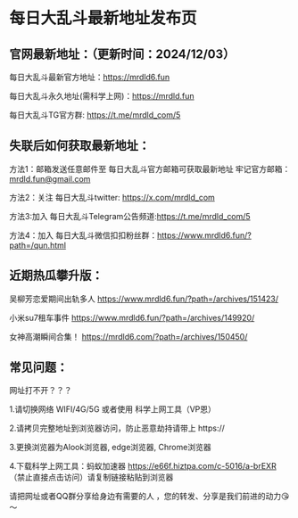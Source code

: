 # 每日大乱斗最新地址发布页

官网最新地址：（更新时间：2024/12/03）
-
 每日大乱斗最新官方地址：https://mrdld6.fun

 每日大乱斗永久地址(需科学上网)：https://mrdld.fun

 每日大乱斗TG官方群: https://t.me/mrdld_com/5

失联后如何获取最新地址：
-
方法1：邮箱发送任意邮件至 每日大乱斗官方邮箱可获取最新地址
牢记官方邮箱：mrdld.fun@gmail.com

方法2：关注 每日大乱斗twitter:  https://x.com/mrdld_com

方法3:加入 每日大乱斗Telegram公告频道:https://t.me/mrdld_com/5

方法4：加入 每日大乱斗微信扣扣粉丝群：https://www.mrdld6.fun/?path=/qun.html

近期热瓜攀升版：
-
吴柳芳恋爱期间出轨多人 https://www.mrdld6.fun/?path=/archives/151423/

小米su7租车事件 https://www.mrdld6.fun/?path=/archives/149920/

女神高潮瞬间合集！ https://mrdld6.com/?path=/archives/150450/

常见问题：
-
网址打不开？？？

1.请切换网络 WIFI/4G/5G 或者使用 科学上网工具（VP恩）

2.请拷贝完整地址到浏览器访问，防止恶意劫持请带上 https://

3.更换浏览器为Alook浏览器, edge浏览器, Chrome浏览器

4.下载科学上网工具：蚂蚁加速器 https://e66f.hiztpa.com/c-5016/a-brEXR （禁止直接点击访问）请复制链接粘贴到浏览器

请把网址或者QQ群分享给身边有需要的人 ，您的转发、分享是我们前进的动力😘～
